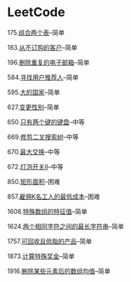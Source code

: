 # LeetCode

175.[组合两个表](https://leetcode.cn/problems/combine-two-tables/)–简单

183.[从不订购的客户](https://leetcode.cn/problems/customers-who-never-order/)–简单

196.[删除重复的电子邮箱](https://leetcode.cn/problems/delete-duplicate-emails/)–简单

584.[寻找用户推荐人](https://leetcode.cn/problems/find-customer-referee/)–简单

595.[大的国家](https://leetcode.cn/problems/big-countries/)–简单

627.[变更性别](https://leetcode.cn/problems/swap-salary/)–简单

650.[只有两个键的键盘](https://leetcode.cn/problems/2-keys-keyboard/)–中等

669.[修剪二叉搜索树](https://leetcode.cn/problems/trim-a-binary-search-tree/)–中等

670.[最大交换](https://leetcode.cn/problems/maximum-swap/)–中等

672.[灯泡开关Ⅱ](https://leetcode.cn/problems/bulb-switcher-ii/)–中等

850.[矩形面积](https://leetcode.cn/problems/rectangle-area-ii/)–困难

857.[雇佣K名工人的最低成本](https://leetcode.cn/problems/minimum-cost-to-hire-k-workers/)–困难

1608.[特殊数组的特征值](https://leetcode.cn/problems/special-array-with-x-elements-greater-than-or-equal-x/)–简单

1624.[两个相同字符之间的最长字符串](https://leetcode.cn/problems/largest-substring-between-two-equal-characters/)–简单

1757.[可回收且低脂的产品](https://leetcode.cn/problems/recyclable-and-low-fat-products/)–简单

1873.[计算特殊奖金](https://leetcode.cn/problems/calculate-special-bonus/)–简单

1916.[删除某些元素后的数组均值](https://leetcode.cn/problems/mean-of-array-after-removing-some-elements/)–简单
